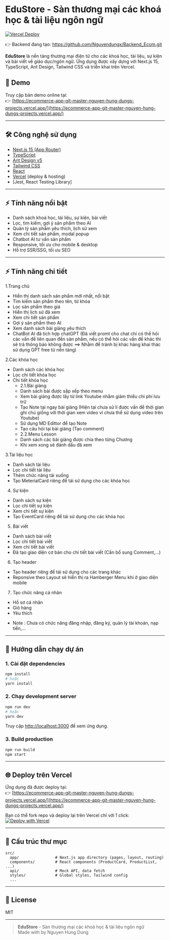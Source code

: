 # EduStore - Sàn thương mại các khoá học & tài liệu ngôn ngữ

[![Vercel Deploy](https://vercel.com/button)](https://ecommerce-app-git-master-nguyen-hung-dungs-projects.vercel.app/)

👉 Backend đang tạo: https://github.com/Nguyendungx/Backend_Ecom.git

**EduStore** là nền tảng thương mại điện tử cho các khoá học, tài liệu, sự kiện và bài viết về giáo dục/ngôn ngữ. Ứng dụng được xây dựng với Next.js 15, TypeScript, Ant Design, Tailwind CSS và triển khai trên Vercel.

## 🚀 Demo

Truy cập bản demo online tại:  
👉 [https://ecommerce-app-git-master-nguyen-hung-dungs-projects.vercel.app/](https://ecommerce-app-git-master-nguyen-hung-dungs-projects.vercel.app/)

---

## 🛠️ Công nghệ sử dụng

- [Next.js 15 (App Router)](https://nextjs.org/)
- [TypeScript](https://www.typescriptlang.org/)
- [Ant Design v5](https://ant.design/)
- [Tailwind CSS](https://tailwindcss.com/)
- [React](https://react.dev/)
- [Vercel](https://vercel.com/) (deploy & hosting)
- [Jest, React Testing Library] 

---

## ⚡️ Tính năng nổi bật

- Danh sách khoá học, tài liệu, sự kiện, bài viết
- Lọc, tìm kiếm, gợi ý sản phẩm theo AI
- Quản lý sản phẩm yêu thích, lịch sử xem
- Xem chi tiết sản phẩm, modal popup
- Chatbot AI tư vấn sản phẩm
- Responsive, tối ưu cho mobile & desktop
- Hỗ trợ SSR/SSG, tối ưu SEO

---

## ⚡️ Tính năng chi tiết

1.Trang chủ 
- Hiển thị danh sách sản phẩm mới nhất, nổi bật
- Tìm kiếm sản phẩm theo tên, từ khóa
- Lọc sản phẩm theo giá
- Hiển thị lịch sử đã xem
- Xem chi tiết sản phẩm
- Gợi ý sản phẩm theo AI
- Xem danh sách bài giảng yêu thích
- ChatBot AI đã tích hợp chatGPT (Đã viết promt cho chat chỉ có thể hỏi các vấn đề liên quan đến sản phẩm, nếu có thể hỏi các vấn đề khác thì sẽ trả thông báo không được ==> Nhằm để tránh bị khác hàng khai thác sử dụng GPT free từ nền tảng)

2.Các khóa học
- Danh sách các khóa học
- Lọc chi tiết khóa học
- Chi tiết khóa học
    * 2.1.Bài giảng
    - Danh sách bài được sắp xếp theo menu
    - Xem bài giảng được lấy từ link Youtube nhằm giảm thiểu chi phí lưu trữ
    - Tạo Note tại ngay bài giảng (Hiện tại chưa sử lí được vấn đề thời gian ghi chú giống với thời gian xem video vì chưa thể sử dụng video trên Youtube)
    - Sử dụng MD Edittor để tạo Note
    - Tạo câu hỏi tại bài giảng (Tạo comment)
    * 2.2.Menu Lesson
    - Danh sách các bài giảng được chia theo từng Chương
    - Khi xem xong sẽ đánh dấu đã xem

3.Tài liệu học
- Danh sách tài liệu
- Lọc chi tiết tài liệu
- Thêm chức năng tải xuống
- Tạo MeterialCard riêng để tái sử dụng cho các khóa học

4. Sự kiện
- Danh sách sự kiện
- Lọc chi tiết sự kiện
- Xem chi tiết sự kiện
- Tạo EventCard riêng để tái sử dụng cho các khóa học

5. Bài viết
- Danh sách bài viết
- Lọc chi tiết bài viết
- Xem chi tiết bài viết
- Đã tạo giao diện cơ bản cho chi tiết bài viết (Cần bổ sung Comment,...)

6. Tạo header 
- Tạo header riêng để tái sử dụng cho các trang khác
- Reponsive theo Layout sẽ hiển thị ra Hamberger Menu khi ở giao diện mobile

7. Tạo chức năng cá nhân 
- Hồ sơ cá nhân
- Giỏ hàng
- Yêu thích
* Note : Chưa có chức năng đăng nhập, đăng ký, quản lý tài khoản, nạp tiền,...
---

## 🏁 Hướng dẫn chạy dự án

### 1. Cài đặt dependencies

```bash
npm install
# hoặc
yarn install
```

### 2. Chạy development server

```bash
npm run dev
# hoặc
yarn dev
```

Truy cập [http://localhost:3000](http://localhost:3000) để xem ứng dụng.

### 3. Build production

```bash
npm run build
npm start
```

---

## 🌐 Deploy trên Vercel

Ứng dụng đã được deploy tại:  
👉 [https://ecommerce-app-git-master-nguyen-hung-dungs-projects.vercel.app/](https://ecommerce-app-git-master-nguyen-hung-dungs-projects.vercel.app/)

Bạn có thể fork repo và deploy lại trên Vercel chỉ với 1 click:  
[![Deploy with Vercel](https://vercel.com/button)](https://vercel.com/new?utm_source=create-next-app&utm_medium=default-template&utm_campaign=create-next-app)

---

## 📂 Cấu trúc thư mục

```
src/
  app/                # Next.js app directory (pages, layout, routing)
  components/         # React components (ProductCard, ProductList, ...)
  api/                # Mock API, data fetch
  styles/             # Global styles, Tailwind config
  ...
```

---

## 📄 License

MIT

---

> **EduStore** - Sàn thương mại các khoá học & tài liệu ngôn ngữ  
> Made with by Nguyen Hung Dung
